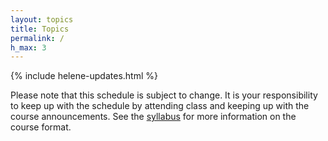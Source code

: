 ```yaml
---
layout: topics
title: Topics
permalink: /
h_max: 3
---
```


{% include helene-updates.html %}

Please note that this schedule is subject to change. It is your responsibility to keep up with the schedule by attending class and keeping up with the course announcements. See the [syllabus](syllabus/) for more information on the course format.

